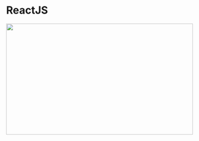 # ReactJS
<img src="https://c4.wallpaperflare.com/wallpaper/294/834/442/reactjs-facebook-javascript-minimalism-wallpaper-preview.jpg"  width="100%" height="300">
